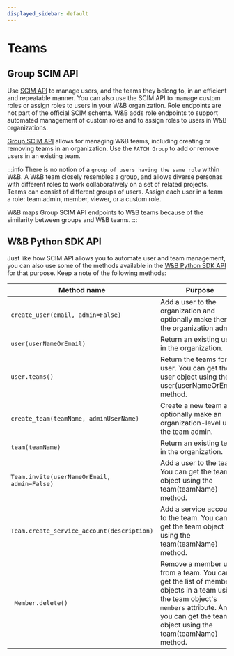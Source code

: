 ```yaml
---
displayed_sidebar: default
---
```


# Teams



## Group SCIM API
Use [SCIM API](./scim.md) to manage users, and the teams they belong to, in an efficient and repeatable manner. You can also use the SCIM API to manage custom roles or assign roles to users in your W&B organization. Role endpoints are not part of the official SCIM schema. W&B adds role endpoints to support automated management of custom roles and to assign roles to users in W&B organizations.

[Group SCIM API](./scim.md#group-resource) allows for managing W&B teams, including creating or removing teams in an organization. Use the `PATCH Group` to add or remove users in an existing team.

:::info
There is no notion of a `group of users having the same role` within W&B. A W&B team closely resembles a group, and allows diverse personas with different roles to work collaboratively on a set of related projects. Teams can consist of different groups of users. Assign each user in a team a role: team admin, member, viewer, or a custom role.

W&B maps Group SCIM API endpoints to W&B teams because of the similarity between groups and W&B teams.
:::

## W&B Python SDK API
Just like how SCIM API allows you to automate user and team management, you can also use some of the methods available in the [W&B Python SDK API](../../ref/python/public-api/api.md) for that purpose. Keep a note of the following methods:

| Method name | Purpose |
|-------------|---------|
| `create_user(email, admin=False)` | Add a user to the organization and optionally make them the organization admin. |
| `user(userNameOrEmail)` | Return an existing user in the organization. |
| `user.teams()` | Return the teams for the user. You can get the user object using the user(userNameOrEmail) method. |
| `create_team(teamName, adminUserName)` | Create a new team and optionally make an organization-level user the team admin. |
| `team(teamName)` | Return an existing team in the organization. |
| `Team.invite(userNameOrEmail, admin=False)` | Add a user to the team. You can get the team object using the team(teamName) method. |
| `Team.create_service_account(description)` | Add a service account to the team. You can get the team object using the team(teamName) method. |
|` Member.delete()` | Remove a member user from a team. You can get the list of member objects in a team using the team object's `members` attribute. And you can get the team object using the team(teamName) method. |